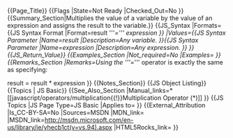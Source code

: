 {{Page_Title}}
{{Flags
|State=Not Ready
|Checked_Out=No
}}
{{Summary_Section|Multiplies the value of a variable by the value of an expression and assigns the result to the variable.}}
{{JS_Syntax
|Formats={{JS Syntax Format
|Format=result '''*=''' expression
}}
|Values={{JS Syntax Parameter
|Name=result
|Description=Any variable.
}}{{JS Syntax Parameter
|Name=expression
|Description=Any expression.
}}
}}
{{JS_Return_Value}}
{{Examples_Section
|Not_required=No
|Examples=
}}
{{Remarks_Section
|Remarks=Using the '''*=''' operator is exactly the same as specifying:

 result = result * expression
}}
{{Notes_Section}}
{{JS Object Listing}}
{{Topics | JS Basic}}
{{See_Also_Section
|Manual_links=* [[javascript/operators/multiplication{{!}}Multiplication Operator (\*)]]
}}
{{JS Topics
|JS Page Type=JS Basic
|Applies to=
}}
{{External_Attribution
|Is_CC-BY-SA=No
|Sources=MSDN
|MDN_link=
|MSDN_link=http://msdn.microsoft.com/en-us/library/ie/yhecb1ct(v=vs.94).aspx
|HTML5Rocks_link=
}}